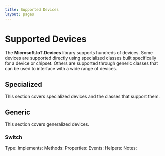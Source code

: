 ```yaml
---
title: Supported Devices
layout: pages
---
```

 
# Supported Devices #
The **Microsoft.IoT.Devices** library supports hundreds of devices. Some devices are supported directly using specialized classes built specifically for a device or chipset. Others are supported through generic classes that can be used to interface with a wide range of devices. 

## Specialized ##
This section covers specialized devices and the classes that support them.




## Generic ##
This section covers generalized devices.


### Switch ###

Type:
Implements: 
Methods:
Properties:
Events:
Helpers:
Notes: